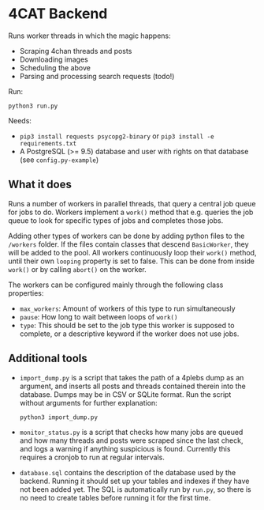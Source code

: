 # 4CAT Backend

Runs worker threads in which the magic happens:

- Scraping 4chan threads and posts
- Downloading images
- Scheduling the above
- Parsing and processing search requests (todo!)

Run:

`python3 run.py`

Needs:

- `pip3 install requests psycopg2-binary` or `pip3 install -e requirements.txt`
- A PostgreSQL (>= 9.5) database and user with rights on that database (see 
  `config.py-example`)

## What it does
Runs a number of workers in parallel threads, that query a central job queue 
for jobs to do. Workers implement a `work()` method that e.g. queries the job
queue to look for specific types of jobs and completes those jobs.

Adding other types of workers can be done by adding python files to the 
`/workers` folder. If the files contain classes that descend `BasicWorker`, 
they will be added to the pool. All workers continuously loop their `work()` 
method, until their own `looping` property is set to false. This can be done 
from inside `work()` or by calling `abort()` on the worker.

The workers can be configured mainly through the following class properties:

- `max_workers`: Amount of workers of this type to run simultaneously
- `pause`: How long to wait between loops of `work()`
- `type`: This should be set to the job type this worker is supposed to 
  complete, or a descriptive keyword if the worker does not use jobs.

## Additional tools
- `import_dump.py` is a script that takes the path of a 4plebs dump as an 
  argument, and inserts all posts and threads contained therein into the 
  database. Dumps may be in CSV or SQLite format. Run the script without 
  arguments for further explanation:

  `python3 import_dump.py`

- `monitor_status.py` is a script that checks how many jobs are queued and how
  many threads and posts were scraped since the last check, and logs a warning
  if anything suspicious is found. Currently this requires a cronjob to run
  at regular intervals.
  
- `database.sql` contains the description of the database used by the backend. 
  Running it should set up your tables and indexes if they have not been added 
  yet. The SQL is automatically run by `run.py`, so there is no need to create
  tables before running it for the first time. 